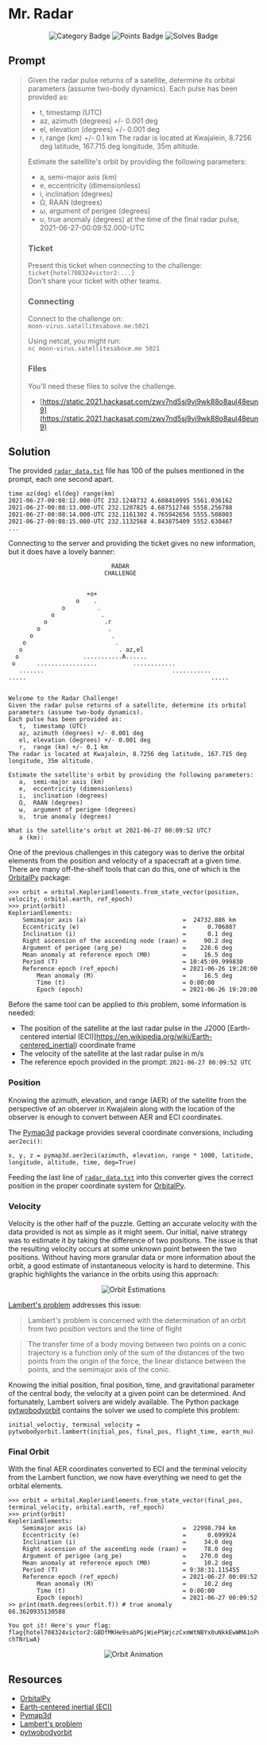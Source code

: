 # Mr. Radar

<div align="center">

![Category Badge](https://shields.io/badge/Category-Guardians%20of%20the...-BrightGreen.svg)
![Points Badge](https://shields.io/badge/Points-304-blue.svg)
![Solves Badge](https://shields.io/badge/Solves-5-blueviolet.svg)
</div>

## Prompt

> Given the radar pulse returns of a satellite, determine its orbital parameters (assume two-body dynamics). Each pulse has been provided as:
> * t, timestamp (UTC)
> * az, azimuth (degrees) +/- 0.001 deg
> * el, elevation (degrees) +/- 0.001 deg
> * r, range (km) +/- 0.1 km
> The radar is located at Kwajalein, 8.7256 deg latitude, 167.715 deg longitude, 35m altitude.  
>
> Estimate the satellite's orbit by providing the following parameters:
> * a, semi-major axis (km)
> * e, eccentricity (dimensionless)
> * i, inclination (degrees)
> * Ω, RAAN (degrees)
> * ω, argument of perigee (degrees)
> * υ, true anomaly (degrees)
> at the time of the final radar pulse, 2021-06-27-00:09:52.000-UTC
> 
> ### Ticket
> 
> Present this ticket when connecting to the challenge:  
> `ticket{hotel708324victor2:...}`  
> Don't share your ticket with other teams. 
> 
> ### Connecting
> 
> Connect to the challenge on:  
> `moon-virus.satellitesabove.me:5021`  
> 
> Using netcat, you might run:  
> `nc moon-virus.satellitesabove.me 5021`
> 
> ### Files
> 
> You'll need these files to solve the challenge. 
> * [https://static.2021.hackasat.com/zwv7nd5sj9vj9wk88o8aul48eun9](https://static.2021.hackasat.com/zwv7nd5sj9vj9wk88o8aul48eun9)

## Solution

The provided [`radar_data.txt`](./radar_data.txt) file has 100 of the pulses mentioned in the prompt, each one second apart.  

```
time az(deg) el(deg) range(km)
2021-06-27-00:08:12.000-UTC	232.1248732	4.608410995	5561.036162
2021-06-27-00:08:13.000-UTC	232.1207825	4.687512746	5558.256788
2021-06-27-00:08:14.000-UTC	232.1161302	4.765942656	5555.508003
2021-06-27-00:08:15.000-UTC	232.1132568	4.843875409	5552.630467
...
```

Connecting to the server and providing the ticket gives no new information, but it does have a lovely banner:

```
                             RADAR
                           CHALLENGE


                      +o+
                   o    .
               o         .
            o             .
          o                .r
        o                   .
      o                      .
    o                         .
   o                           . az,el
  o                  ...........A......
 o      .................          ............
   .......                                    ...........
.....                                                    .....


Welcome to the Radar Challenge!
Given the radar pulse returns of a satellite, determine its orbital parameters (assume two-body dynamics).
Each pulse has been provided as:
   t,  timestamp (UTC)
   az, azimuth (degrees) +/- 0.001 deg
   el, elevation (degrees) +/- 0.001 deg
   r,  range (km) +/- 0.1 km
The radar is located at Kwajalein, 8.7256 deg latitude, 167.715 deg longitude, 35m altitude.

Estimate the satellite's orbit by providing the following parameters:
   a,  semi-major axis (km)
   e,  eccentricity (dimensionless)
   i,  inclination (degrees)
   Ω,  RAAN (degrees)
   ω,  argument of perigee (degrees)
   υ,  true anomaly (degrees)

What is the satellite's orbit at 2021-06-27 00:09:52 UTC?
   a (km):
```

One of the previous challenges in this category was to derive the orbital elements from the position and velocity of a spacecraft at a given time. There are many off-the-shelf tools that can do this, one of which is the [OrbitalPy](https://github.com/RazerM/orbital) package:

```
>>> orbit = orbital.KeplerianElements.from_state_vector(position, velocity, orbital.earth, ref_epoch)
>>> print(orbit)
KeplerianElements:
    Semimajor axis (a)                           =  24732.886 km
    Eccentricity (e)                             =      0.706807
    Inclination (i)                              =      0.1 deg
    Right ascension of the ascending node (raan) =     90.2 deg
    Argument of perigee (arg_pe)                 =    226.6 deg
    Mean anomaly at reference epoch (M0)         =     16.5 deg
    Period (T)                                   = 10:45:09.999830
    Reference epoch (ref_epoch)                  = 2021-06-26 19:20:00
        Mean anomaly (M)                         =     16.5 deg
        Time (t)                                 = 0:00:00
        Epoch (epoch)                            = 2021-06-26 19:20:00
```

Before the same tool can be applied to *this* problem, some information is needed:

* The position of the satellite at the last radar pulse in the J2000 [Earth-centered intertial (ECI)]https://en.wikipedia.org/wiki/Earth-centered_inertial) coordinate frame
* The velocity of the satellite at the last radar pulse in m/s
* The reference epoch provided in the prompt: `2021-06-27 00:09:52 UTC`

### Position

Knowing the azimuth, elevation, and range (AER) of the satellite from the perspective of an observer in Kwajalein along with the location of the observer is enough to convert between AER and ECI coordinates. 

The [Pymap3d](https://github.com/geospace-code/pymap3d) package provides several coordinate conversions, including `aer2eci()`:

```
x, y, z = pymap3d.aer2eci(azimuth, elevation, range * 1000, latitude, longitude, altitude, time, deg=True)
```

Feeding the last line of [`radar_data.txt`](./radar_data.txt) into this converter gives the correct position in the proper coordinate system for [OrbitalPy](https://github.com/RazerM/orbital). 

### Velocity

Velocity is the other half of the puzzle. Getting an accurate velocity with the data provided is not as simple as it might seem. Our initial, naive strategy was to estimate it by taking the difference of two positions. The issue is that the resulting velocity occurs at some unknown point between the two positions. Without having more granular data or more information about the orbit, a good estimate of instantaneous velocity is hard to determine. This graphic highlights the variance in the orbits using this approach:

<div align="center">

![Orbit Estimations](img/estimates.png)
</div>

[Lambert's problem](https://en.wikipedia.org/wiki/Lambert%27s_problem) addresses this issue:

> Lambert's problem is concerned with the determination of an orbit from two position vectors and the time of flight

> The transfer time of a body moving between two points on a conic trajectory is a function only of the sum of the distances of the two points from the origin of the force, the linear distance between the points, and the semimajor axis of the conic.

Knowing the initial position, final position, time, and gravitational parameter of the central body, the velocity at a given point can be determined. And fortunately, Lambert solvers are widely available. The Python package [pytwobodyorbit](https://github.com/whiskie14142/pytwobodyorbit) contains the solver we used to complete this problem:

```
initial_veloctiy, terminal_velocity = pytwobodyorbit.lambert(initial_pos, final_pos, flight_time, earth_mu)
``` 

### Final Orbit

With the final AER coordinates converted to ECI and the terminal velocity from the Lambert function, we now have everything we need to get the orbital elements. 

```
>>> orbit = orbital.KeplerianElements.from_state_vector(final_pos, terminal_velocity, orbital.earth, ref_epoch)
>>> print(orbit)
KeplerianElements:
    Semimajor axis (a)                           =  22998.794 km
    Eccentricity (e)                             =      0.699924
    Inclination (i)                              =     34.0 deg
    Right ascension of the ascending node (raan) =     78.0 deg
    Argument of perigee (arg_pe)                 =    270.0 deg
    Mean anomaly at reference epoch (M0)         =     10.2 deg
    Period (T)                                   = 9:38:31.115455
    Reference epoch (ref_epoch)                  = 2021-06-27 00:09:52
        Mean anomaly (M)                         =     10.2 deg
        Time (t)                                 = 0:00:00
        Epoch (epoch)                            = 2021-06-27 00:09:52
>> print(math.degrees(orbit.f)) # true anomaly
66.3620935130588
```

```
You got it! Here's your flag:
flag{hotel708324victor2:GBDfMKHe9sabPGjWiePSWjczCxmWtNBYx0uNkkEwWMA1oPuptBlrACo5K2HXLupqJVpQwJhPcJUMpD-chTNrLwA}
```

<div align="center">

![Orbit Animation](img/orbit.gif)
</div>

## Resources

* [OrbitalPy](https://github.com/RazerM/orbital)
* [Earth-centered inertial (ECI)](https://en.wikipedia.org/wiki/Earth-centered_inertial)
* [Pymap3d](https://github.com/geospace-code/pymap3d)
* [Lambert's problem](https://en.wikipedia.org/wiki/Lambert%27s_problem)
* [pytwobodyorbit](https://github.com/whiskie14142/pytwobodyorbit)

